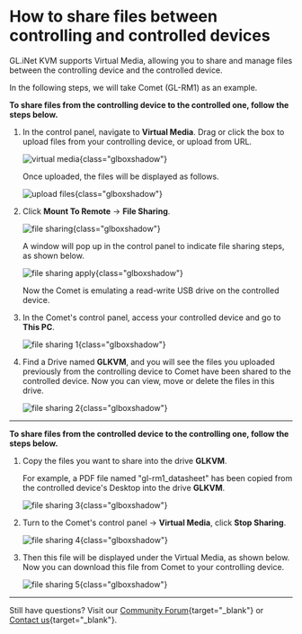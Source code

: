 # How to share files between controlling and controlled devices

GL.iNet KVM supports Virtual Media, allowing you to share and manage files between the controlling device and the controlled device.

In the following steps, we will take Comet (GL-RM1) as an example. 

**To share files from the controlling device to the controlled one, follow the steps below.**

1. In the control panel, navigate to **Virtual Media**. Drag or click the box to upload files from your controlling device, or upload from URL. 

    ![virtual media](https://static.gl-inet.com/docs/kvm/user_guide/gl-rm1/ui-screenshot-no-fw/virtual_media.png){class="glboxshadow"}

    Once uploaded, the files will be displayed as follows.

    ![upload files](https://static.gl-inet.com/docs/kvm/user_guide/gl-rm1/ui-screenshot-no-fw/virtual_media_upload.png){class="glboxshadow"}

2. Click **Mount To Remote** -> **File Sharing**. 

    ![file sharing](https://static.gl-inet.com/docs/kvm/user_guide/gl-rm1/file_sharing.png){class="glboxshadow"}

    A window will pop up in the control panel to indicate file sharing steps, as shown below.
    
    ![file sharing apply](https://static.gl-inet.com/docs/kvm/user_guide/gl-rm1/ui-screenshot-no-fw/file_sharing_apply.png){class="glboxshadow"}

    Now the Comet is emulating a read-write USB drive on the controlled device.

3. In the Comet's control panel, access your controlled device and go to **This PC**. 

    ![file sharing 1](https://static.gl-inet.com/docs/kvm/user_guide/gl-rm1/ui-screenshot-no-fw/file_sharing_1.png){class="glboxshadow"}

4. Find a Drive named **GLKVM**, and you will see the files you uploaded previously from the controlling device to Comet have been shared to the controlled device. Now you can view, move or delete the files in this drive.

    ![file sharing 2](https://static.gl-inet.com/docs/kvm/user_guide/gl-rm1/ui-screenshot-no-fw/file_sharing_2.png){class="glboxshadow"}

---

**To share files from the controlled device to the controlling one, follow the steps below.**

1. Copy the files you want to share into the drive **GLKVM**. 

    For example, a PDF file named "gl-rm1_datasheet" has been copied from the controlled device's Desktop into the drive **GLKVM**. 

    ![file sharing 3](https://static.gl-inet.com/docs/kvm/user_guide/gl-rm1/ui-screenshot-no-fw/file_sharing_3.png){class="glboxshadow"}
    
2. Turn to the Comet's control panel -> **Virtual Media**, click **Stop Sharing**.

    ![file sharing 4](https://static.gl-inet.com/docs/kvm/user_guide/gl-rm1/ui-screenshot-no-fw/file_sharing_4.png){class="glboxshadow"}
    
3. Then this file will be displayed under the Virtual Media, as shown below. Now you can download this file from Comet to your controlling device.

    ![file sharing 5](https://static.gl-inet.com/docs/kvm/user_guide/gl-rm1/ui-screenshot-no-fw/file_sharing_5.png){class="glboxshadow"}

---

Still have questions? Visit our [Community Forum](https://forum.gl-inet.com){target="_blank"} or [Contact us](https://www.gl-inet.com/contacts/){target="_blank"}.
